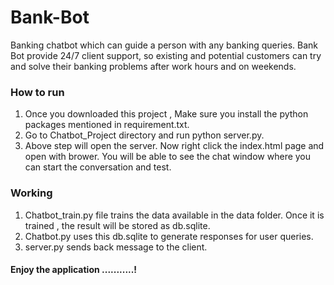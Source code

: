 # Bank-Bot
Banking chatbot which can guide a person with any banking queries. Bank Bot provide 24/7 client support, so existing and potential customers can try and solve their banking problems after work hours and on weekends. 

### How to run
1) Once you downloaded this project , Make sure you install the python packages mentioned in requirement.txt.  
2) Go to Chatbot_Project directory and run python server.py.  
3) Above step will open the server. Now right click the index.html page and open with brower. You will be able to see the chat window where you can start the conversation and test.

### Working
1. Chatbot_train.py file trains the data available in the data folder. Once it is trained , the result will be stored as db.sqlite.  
2. Chatbot.py uses this db.sqlite to generate responses for user queries.  
3. server.py sends back message to the client.  




#### Enjoy the application ...........!
